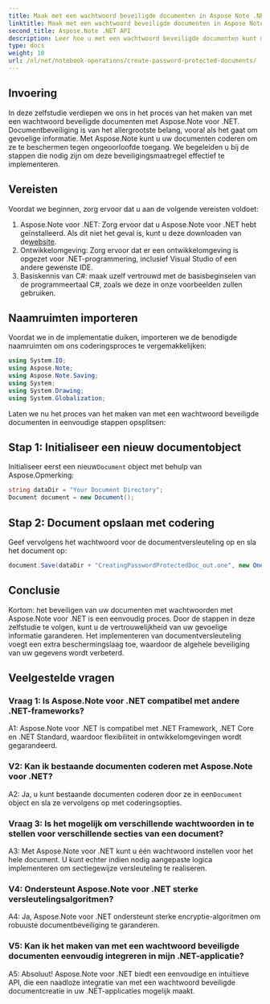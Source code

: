 ```yaml
---
title: Maak met een wachtwoord beveiligde documenten in Aspose Note .NET
linktitle: Maak met een wachtwoord beveiligde documenten in Aspose Note .NET
second_title: Aspose.Note .NET API
description: Leer hoe u met een wachtwoord beveiligde documenten kunt maken in Aspose Note voor .NET om de documentbeveiliging te verbeteren. Volg onze stap-voor-stap handleiding voor eenvoudige implementatie.
type: docs
weight: 18
url: /nl/net/notebook-operations/create-password-protected-documents/
---
```

## Invoering

In deze zelfstudie verdiepen we ons in het proces van het maken van met een wachtwoord beveiligde documenten met Aspose.Note voor .NET. Documentbeveiliging is van het allergrootste belang, vooral als het gaat om gevoelige informatie. Met Aspose.Note kunt u uw documenten coderen om ze te beschermen tegen ongeoorloofde toegang. We begeleiden u bij de stappen die nodig zijn om deze beveiligingsmaatregel effectief te implementeren.

## Vereisten

Voordat we beginnen, zorg ervoor dat u aan de volgende vereisten voldoet:

1.  Aspose.Note voor .NET: Zorg ervoor dat u Aspose.Note voor .NET hebt geïnstalleerd. Als dit niet het geval is, kunt u deze downloaden van de[website](https://releases.aspose.com/note/net/).
2. Ontwikkelomgeving: Zorg ervoor dat er een ontwikkelomgeving is opgezet voor .NET-programmering, inclusief Visual Studio of een andere gewenste IDE.
3. Basiskennis van C#: maak uzelf vertrouwd met de basisbeginselen van de programmeertaal C#, zoals we deze in onze voorbeelden zullen gebruiken.

## Naamruimten importeren

Voordat we in de implementatie duiken, importeren we de benodigde naamruimten om ons coderingsproces te vergemakkelijken:

```csharp
using System.IO;
using Aspose.Note;
using Aspose.Note.Saving;
using System;
using System.Drawing;
using System.Globalization;
```

Laten we nu het proces van het maken van met een wachtwoord beveiligde documenten in eenvoudige stappen opsplitsen:

## Stap 1: Initialiseer een nieuw documentobject

 Initialiseer eerst een nieuw`Document` object met behulp van Aspose.Opmerking:

```csharp
string dataDir = "Your Document Directory";
Document document = new Document();
```

## Stap 2: Document opslaan met codering

Geef vervolgens het wachtwoord voor de documentversleuteling op en sla het document op:

```csharp
document.Save(dataDir + "CreatingPasswordProtectedDoc_out.one", new OneSaveOptions() { DocumentPassword = "pass" });
```

## Conclusie

Kortom: het beveiligen van uw documenten met wachtwoorden met Aspose.Note voor .NET is een eenvoudig proces. Door de stappen in deze zelfstudie te volgen, kunt u de vertrouwelijkheid van uw gevoelige informatie garanderen. Het implementeren van documentversleuteling voegt een extra beschermingslaag toe, waardoor de algehele beveiliging van uw gegevens wordt verbeterd.

## Veelgestelde vragen

### Vraag 1: Is Aspose.Note voor .NET compatibel met andere .NET-frameworks?

A1: Aspose.Note voor .NET is compatibel met .NET Framework, .NET Core en .NET Standard, waardoor flexibiliteit in ontwikkelomgevingen wordt gegarandeerd.

### V2: Kan ik bestaande documenten coderen met Aspose.Note voor .NET?

 A2: Ja, u kunt bestaande documenten coderen door ze in een`Document` object en sla ze vervolgens op met coderingsopties.

### Vraag 3: Is het mogelijk om verschillende wachtwoorden in te stellen voor verschillende secties van een document?

A3: Met Aspose.Note voor .NET kunt u één wachtwoord instellen voor het hele document. U kunt echter indien nodig aangepaste logica implementeren om sectiegewijze versleuteling te realiseren.

### V4: Ondersteunt Aspose.Note voor .NET sterke versleutelingsalgoritmen?

A4: Ja, Aspose.Note voor .NET ondersteunt sterke encryptie-algoritmen om robuuste documentbeveiliging te garanderen.

### V5: Kan ik het maken van met een wachtwoord beveiligde documenten eenvoudig integreren in mijn .NET-applicatie?

A5: Absoluut! Aspose.Note voor .NET biedt een eenvoudige en intuïtieve API, die een naadloze integratie van met een wachtwoord beveiligde documentcreatie in uw .NET-applicaties mogelijk maakt.
